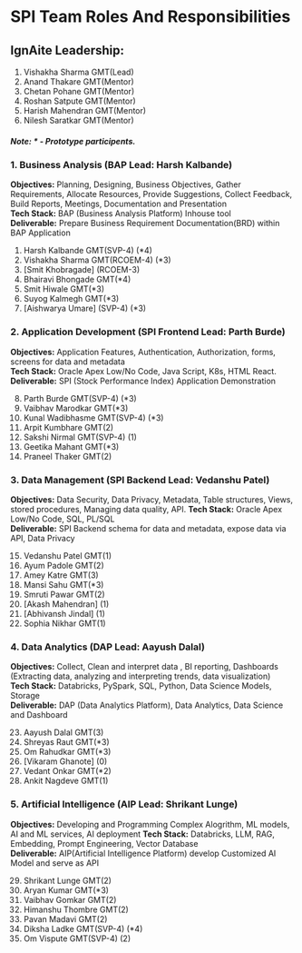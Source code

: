 # SPI Team Roles And Responsibilities
## IgnAite Leadership: 
1. Vishakha Sharma GMT(Lead)
2. Anand Thakare GMT(Mentor)
3. Chetan Pohane GMT(Mentor)
4. Roshan Satpute GMT(Mentor)
5. Harish Mahendran GMT(Mentor)
6. Nilesh Saratkar GMT(Mentor)

##### Note: * - Prototype participents.

### 1. Business Analysis (BAP Lead: Harsh Kalbande)
**Objectives:** Planning, Designing, Business Objectives, Gather Requirements, Allocate Resources, Provide Suggestions, Collect Feedback, Build Reports, Meetings, Documentation and Presentation <br>
**Tech Stack:** BAP (Business Analysis Platform) Inhouse tool <br>
**Deliverable:** Prepare Business Requirement Documentation(BRD) within BAP Application<br>

1. Harsh Kalbande GMT(SVP-4) (*4)
2. Vishakha Sharma GMT(RCOEM-4) (*3)
3. [Smit Khobragade] (RCOEM-3)
4. Bhairavi Bhongade GMT(*4)
5. Smit Hiwale GMT(*3)
6. Suyog Kalmegh GMT(*3)
7. [Aishwarya Umare] (SVP-4) (*3)

### 2. Application Development (SPI Frontend Lead: Parth Burde)
**Objectives:** Application Features, Authentication, Authorization, forms, screens for data and metadata<br>
**Tech Stack:** Oracle Apex Low/No Code, Java Script, K8s, HTML React.<br>
**Deliverable:** SPI (Stock Performance Index) Application Demonstration<br>

8. Parth Burde GMT(SVP-4) (*3)
9. Vaibhav Marodkar GMT(*3)
10. Kunal Wadibhasme GMT(SVP-4) (*3)
11. Arpit Kumbhare GMT(2)
12. Sakshi Nirmal GMT(SVP-4) (1)
13. Geetika Mahant GMT(*3)
14. Praneel Thaker GMT(2)

### 3. Data Management (SPI Backend Lead: Vedanshu Patel)
**Objectives:** Data Security, Data Privacy, Metadata, Table structures, Views, stored procedures, Managing data quality, API.
**Tech Stack:** Oracle Apex Low/No Code, SQL, PL/SQL<br>
**Deliverable:** SPI Backend schema for data and metadata, expose data via API, Data Privacy<br>

15. Vedanshu Patel GMT(1)
16. Ayum Padole GMT(2)
17. Amey Katre GMT(3)
18. Mansi Sahu GMT(*3)
19. Smruti Pawar GMT(2)
20. [Akash Mahendran] (1)
21. [Abhivansh Jindal] (1)
22. Sophia Nikhar GMT(1)

### 4. Data Analytics (DAP Lead: Aayush Dalal)
**Objectives:** Collect, Clean and interpret data , BI reporting, Dashboards (Extracting data, analyzing and interpreting trends, data visualization)<br>
**Tech Stack:** Databricks, PySpark, SQL, Python, Data Science Models, Storage<br>
**Deliverable:** DAP (Data Analytics Platform), Data Analytics, Data Science and Dashboard<br>

23. Aayush Dalal GMT(3)
24. Shreyas Raut GMT(*3)
25. Om Rahudkar GMT(*3)
26. [Vikaram Ghanote] (0)
27. Vedant Onkar GMT(*2)
28. Ankit Nagdeve GMT(1)
  
### 5. Artificial Intelligence (AIP Lead: Shrikant Lunge)
**Objectives:** Developing and Programming Complex Alogrithm, ML models, AI and ML services, AI deployment 
**Tech Stack:** Databricks, LLM, RAG, Embedding, Prompt Engineering, Vector Database<br>
**Deliverable:** AIP(Artificial Intelligence Platform) develop Customized AI Model and serve as API<br>

29. Shrikant Lunge GMT(2)
30. Aryan Kumar GMT(*3)
31. Vaibhav Gomkar GMT(2)
32. Himanshu Thombre GMT(2)
33. Pavan Madavi GMT(2)
34. Diksha Ladke GMT(SVP-4) (*4)
35. Om Vispute GMT(SVP-4) (2)
